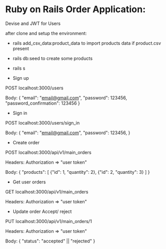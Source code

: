 # Ruby on Rails Order Application:

Devise and JWT for Users

after clone and setup the environment:

- rails add_csv_data:product_data to import products data if product.csv present
- rails db:seed to create some products
- rails s

- Sign up

POST localhost:3000/users

Body:
{
    "email": "email@gmail.com",
    "password": 123456,
    "password_confirmation": 123456
}

- Sign in

POST localhost:3000/users/sign_in

Body:
{
    "email": "email@gmail.com",
    "password": 123456,
}

- Create order

POST localhost:3000/api/v1/main_orders

Headers: Authorization => "user token"

Body:
{
    "products": [
        {"id": 1, "quantity": 2},
        {"id": 2, "quantity": 3}
    ]
}

- Get user orders

GET localhost:3000/api/v1/main_orders

Headers: Authorization => "user token"

- Update order Accept/ reject

PUT localhost:3000/api/v1/main_orders/1

Headers: Authorization => "user token"

Body:
{
    "status": "accepted" || "rejected"
}